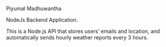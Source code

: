 Piyumal Madhuwantha

NodeJs Backend Application.

This is a Node.js API that stores users’ emails and location, and automatically sends hourly weather reports every 3 hours.
